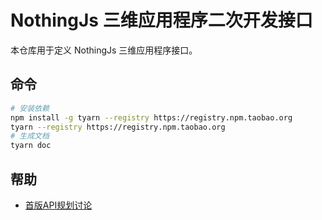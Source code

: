 # NothingJs 三维应用程序二次开发接口

本仓库用于定义 NothingJs 三维应用程序接口。

## 命令

```bash
# 安装依赖
npm install -g tyarn --registry https://registry.npm.taobao.org
tyarn --registry https://registry.npm.taobao.org
# 生成文档
tyarn doc
```

## 帮助

- [首版API规划讨论](https://github.com/nothing-pro/NothingApi/issues/1)
